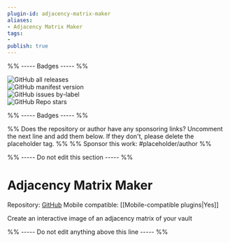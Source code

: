 ```yaml
---
plugin-id: adjacency-matrix-maker
aliases:
- Adjacency Matrix Maker
tags: 
- 
publish: true
---
```


%% ----- Badges ----- %%

![GitHub all releases](https://img.shields.io/github/downloads/SkepticMystic/adjacency-matrix-maker/total?color=573E7A&logo=github&style=for-the-badge)   
![GitHub manifest version](https://img.shields.io/github/manifest-json/v/SkepticMystic/adjacency-matrix-maker?color=573E7A&logo=github&style=for-the-badge)   
![GitHub issues by-label](https://img.shields.io/github/issues/SkepticMystic/adjacency-matrix-maker/help%20wanted?color=573E7A&logo=github&style=for-the-badge)   
![GitHub Repo stars](https://img.shields.io/github/stars/SkepticMystic/adjacency-matrix-maker?color=573E7A&logo=github&style=for-the-badge)

%% ----- Badges ----- %%

%% Does the repository or author have any sponsoring links? Uncomment the next line and add them below. If they don't, please delete the placeholder tag. %%
%% Sponsor this work: #placeholder/author %%

%% ----- Do not edit this section ----- %%

# Adjacency Matrix Maker

Repository: [GitHub](https://github.com/SkepticMystic/adjacency-matrix-maker)
Mobile compatible: [[Mobile-compatible plugins|Yes]]

Create an interactive image of an adjacency matrix of your vault

%% ----- Do not edit anything above this line ----- %% 
